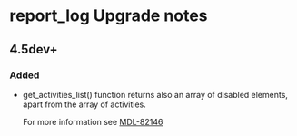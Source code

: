 # report_log Upgrade notes

## 4.5dev+

### Added

- get_activities_list() function returns also an array of disabled elements, apart from the array of activities.

  For more information see [MDL-82146](https://tracker.moodle.org/browse/MDL-82146)
